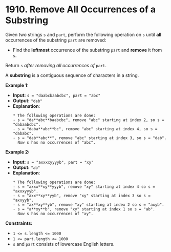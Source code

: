 # 1910. Remove All Occurrences of a Substring

Given two strings `s` and `part`, perform the following operation on `s` until **all** occurrences of the substring `part` are removed:

*   Find the **leftmost** occurrence of the substring `part` and **remove** it from `s`.

Return `s` _after removing all occurrences of_ `part`.

A **substring** is a contiguous sequence of characters in a string.

**Example 1:**

* **Input:** `s = "daabcbaabcbc", part = "abc"`
* **Output:** `"dab"`
* **Explanation**:
    ```
    * The following operations are done:
    - s = "da**abc**baabcbc", remove "abc" starting at index 2, so s = "dabaabcbc".
    - s = "daba**abc**bc", remove "abc" starting at index 4, so s = "dababc".
    - s = "dab**abc**", remove "abc" starting at index 3, so s = "dab".
      Now s has no occurrences of "abc".
    ```

**Example 2:**

* **Input:** `s = "axxxxyyyyb", part = "xy"`
* **Output:** `"ab"`
* **Explanation**:
    ```
    * The following operations are done:
    - s = "axxx**xy**yyyb", remove "xy" starting at index 4 so s = "axxxyyyb".
    - s = "axx**xy**yyb", remove "xy" starting at index 3 so s = "axxyyb".
    - s = "ax**xy**yb", remove "xy" starting at index 2 so s = "axyb".
    - s = "a**xy**b", remove "xy" starting at index 1 so s = "ab".
      Now s has no occurrences of "xy".
    ```

**Constraints:**

*   `1 <= s.length <= 1000`
*   `1 <= part.length <= 1000`
*   `s`​​​​​​ and `part` consists of lowercase English letters.

